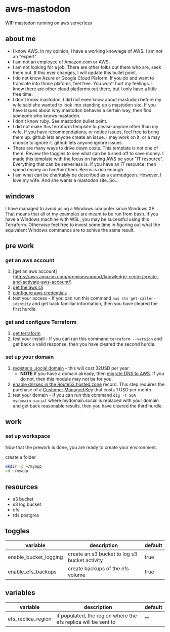 # aws-mastodon

WIP mastodon running on aws serverless

## about me

* I know AWS. In my opinion, I have a working knowlege of AWS. I am not an "expert".
* I am not an employee of Amazon.com or AWS.
* I am not looking for a job. There are other folks out there who are, seek them out. If this ever changes, I will update this bullet point.
* I do not know Azure or Google Cloud Plaform. If you do and want to translate into those plafoms, feel free. You won't hurt my feelings. I know there are other cloud platforms out there, but I only have a little free time.
* I don't know mastodon. I did not even know about mastodon before my wife said she wanted to look into standing up a mastodon site. If you have issues about why mastodon behaves a certain way, then find someone who knows mastodon.
* I don't know ruby. See mastodon bullet point.
* I did not make this terraform template to please anyone other than my wife. If you have recommendations, or notice issues, feel free to bring them up. github lets anyone create an issue. I may work on it, or a may choose to ignore it. github lets anyone ignore issues.
* There are many ways to drive down costs. This template is not one of them. Review the toggles to see what can be turned off to save money. I made this template with the focus on having AWS be your "IT resource". Everything that can be serverless is. If you have an IT resource, then spend money on him/her/them. Bezos is rich enough.
* I am what can be charitably be described as a curmudgeon. However, I love my wife. And she wants a mastodon site. So...

## windows

I have managed to avoid using a Windows computer since Windows XP. That means that all of my examples are meant to be run from bash. If you have a Windows machine with WSL, you may be sucessful using this Terraform. Otherwise feel free to invest some time in figuring out what the equivalent Windows commands are to achive the same result.

## pre work

### get an aws account

1. [get an aws account] (<https://aws.amazon.com/premiumsupport/knowledge-center/create-and-activate-aws-account/>)
1. [get the aws cli](https://docs.aws.amazon.com/cli/latest/userguide/getting-started-install.html)
1. [configure aws credentials](https://docs.aws.amazon.com/cli/latest/userguide/cli-configure-files.html)
1. test your access - If you can run this command `aws sts get-caller-identity` and get back familiar information, then you have cleared the first hurdle.

### get and configure Terraform

1. [get terraform](https://developer.hashicorp.com/terraform/downloads)
1. test your install - If you can run this command `terraform --version` and get back a valid response, then you have cleared the second hurdle.

### set up your domain

1. [register a .social domain](https://docs.aws.amazon.com/Route53/latest/DeveloperGuide/domain-register.html#domain-register-procedure) - this will cost 32USD per year
    * **NOTE** If you have a domain already, then [migrate DNS to AWS](https://docs.aws.amazon.com/Route53/latest/DeveloperGuide/MigratingDNS.html). If you do not, then this module may not be for you.
1. [enable dnssec in the Route53 hosted zone](https://docs.aws.amazon.com/Route53/latest/DeveloperGuide/dns-configuring-dnssec.html) record. This step requires the purchase of a [Customer Managed Key](https://docs.aws.amazon.com/Route53/latest/DeveloperGuide/dns-configuring-dnssec-cmk-requirements.html) that costs 1 USD per month
1. test your domain - If you can run this command `dig -t SOA mydomain.social` where mydomain.social is replaced with your domain and get back reasonable results, then you have cleared the third hurdle.

## work

### set up workspace

Now that the prework is done, you are ready to create your environment.

create a folder

```bash
mkdir -p ~/myapp
cd ~/myapp

```

## resources

* s3 bucket
* s3 log bucket
* efs
* rds postgres

## toggles

| variable              | description                                    | default |
|-----------------------|------------------------------------------------|---------|
| enable_bucket_logging | create an s3 bucket to log s3 bucket activity  | true    |
| enable_efs_backups    | create backups of the efs volume               | true    |

## variables

| variable              | description                                                    | default |
|-----------------------|----------------------------------------------------------------|---------|
| efs_replica_region    | if populated, the region where the efs replica will be sent to | ""      |
